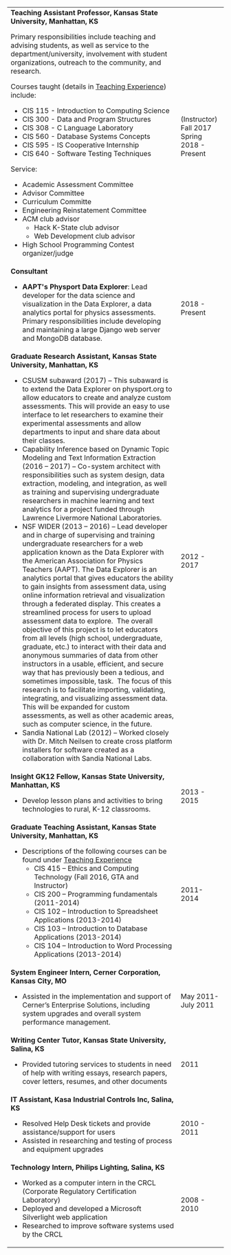 ---
---
<table>
    <tbody>
        <tr>
            <td>
                <div>
                    <strong>Teaching Assistant Professor, Kansas State University, Manhattan, KS</strong>
					<p>
						Primary responsibilities include teaching and advising students, as well as service to the department/university, involvement with student organizations, outreach to the community, and research.
					</p>
					<p>
					Courses taught (details in <a href="#teach">Teaching Experience</a>) include:
					</p>	
					<ul>
						<li>CIS 115 - Introduction to Computing Science</li>
						<li>CIS 300 - Data and Program Structures</li>
						<li>CIS 308 - C Language Laboratory</li>
						<li>CIS 560 - Database Systems Concepts</li>
						<li>CIS 595 - IS Cooperative Internship</li>
						<li>CIS 640 - Software Testing Techniques</li>
					</ul>
					Service:
					<ul>
						<li>Academic Assessment Committee</li>
						<li>Advisor Committee</li>
						<li>Curriculum Committe</li>
						<li>Engineering Reinstatement Committee</li>
						<li>ACM club advisor
					<ul>
						<li>Hack K-State club advisor</li>
						<li>Web Development club advisor</li>
					</ul>
					</li>
						<li>High School Programming Contest organizer/judge</li>
					</ul>
	            </div>
			</td>
			<td>(Instructor) Fall 2017
			Spring 2018 - Present
			</td>
		</tr>
		<tr>
			<td>
				<strong>Consultant</strong>
				<ul>
					<li><strong>AAPT's Physport Data Explorer</strong>: Lead developer for the data science and visualization in the Data Explorer, a data analytics portal for physics assessments. Primary responsibilities include developing and maintaining a large Django web server and MongoDB database.</li>
				</ul>
			</td>
			<td>2018 - Present</td>
		</tr>
		<tr>
			<td><strong>Graduate Research Assistant, Kansas State University, Manhattan, KS</strong>
				<ul>
					<li>CSUSM subaward (2017) – This subaward is to extend the Data Explorer on physport.org to allow educators to create and analyze custom assessments. This will provide an easy to use interface to let researchers to examine their experimental assessments and allow departments to input and share data about their classes.</li>
					<li>Capability Inference based on Dynamic Topic Modeling and Text Information Extraction (2016 – 2017) – Co-system architect with responsibilities such as system design, data extraction, modeling, and integration, as well as training and supervising undergraduate researchers in machine learning and text analytics for a project funded through Lawrence Livermore National Laboratories.</li>
					<li>NSF WIDER (2013 – 2016) – Lead developer and in charge of supervising and training undergraduate researchers for a web application known as the Data Explorer with the American Association for Physics Teachers (AAPT). The Data Explorer is an analytics portal that gives educators the ability to gain insights from assessment data, using online information retrieval and visualization through a federated display. This creates a streamlined process for users to upload assessment data to explore.  The overall objective of this project is to let educators from all levels (high school, undergraduate, graduate, etc.) to interact with their data and anonymous summaries of data from other instructors in a usable, efficient, and secure way that has previously been a tedious, and sometimes impossible, task.  The focus of this research is to facilitate importing, validating, integrating, and visualizing assessment data.  This will be expanded for custom assessments, as well as other academic areas, such as computer science, in the future.</li>
					<li>Sandia National Lab (2012) – Worked closely with Dr. Mitch Neilsen to create cross platform installers for software created as a collaboration with Sandia National Labs.</li>
				</ul>
			</td>
			<td>2012 - 2017</td>
		</tr>
		<tr>
			<td><strong>Insight GK12 Fellow, Kansas State University, Manhattan, KS</strong>
				<ul>
					<li>Develop lesson plans and activities to bring technologies to rural, K-12 classrooms.</li>
				</ul>
			</td>
			<td>2013 - 2015</td>
		</tr>
		<tr>
			<td>
				<strong>Graduate Teaching Assistant, Kansas State University, Manhattan, KS</strong>
				<ul>
					<li>Descriptions of the following courses can be found under <a href="#teach">Teaching Experience</a>
						<ul>
							<li>CIS 415 – Ethics and Computing Technology (Fall 2016, GTA and Instructor)</li>
							<li>CIS 200 – Programming fundamentals (2011-2014)</li>
							<li>CIS 102 – Introduction to Spreadsheet Applications (2013-2014)</li>
							<li>CIS 103 – Introduction to Database Applications (2013-2014)</li>
							<li>CIS 104 – Introduction to Word Processing Applications (2013-2014)</li>
						</ul>
					</li>
				</ul>
			</td>
			<td>2011-2014</td>
		</tr>
		<tr>
			<td>
				<strong>System Engineer Intern, Cerner Corporation, Kansas City, MO </strong>
				<ul>
					<li>Assisted in the implementation and support of Cerner’s Enterprise Solutions, including system upgrades and overall system performance management.</li>
				</ul>
			</td>
			<td>May 2011- July 2011</td>
		</tr>
		<tr>
			<td>
				<strong>Writing Center Tutor, Kansas State University, Salina, KS</strong>
				<ul>
					<li>Provided tutoring services to students in need of help with writing essays, research papers, cover letters, resumes, and other documents</li>
				</ul>
			</td>
			<td>2011</td>
		</tr>
		<tr>
			<td>
				<strong>IT Assistant, Kasa Industrial Controls Inc, Salina, KS</strong>
				<ul>
					<li>Resolved Help Desk tickets and provide assistance/support for users</li>
					<li>Assisted in researching and testing of process and equipment upgrades</li>
				</ul>
			</td>
			<td>2010 - 2011</td>
		</tr>
		<tr>
			<td>
				<strong>Technology Intern, Philips Lighting</strong><strong>, Salina, KS</strong>
				<ul>
					<li>Worked as a computer intern in the CRCL (Corporate Regulatory Certification Laboratory)</li>
					<li>Deployed and developed a Microsoft Silverlight web application</li>
					<li>Researched to improve software systems used by the CRCL</li>
				</ul>
			</td>
			<td>2008 - 2010</td>
		</tr>
	</tbody>
</table>